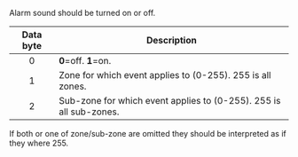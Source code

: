 Alarm sound should be turned on or off. 

 | Data byte | Description | 
 | :---------: | ----------- | 
 | 0 | **0**=off. **1**=on. | 
 | 1 | Zone for which event applies to (0-255). 255 is all zones. | 
 | 2 | Sub-zone for which event applies to (0-255). 255 is all sub-zones. | 

If both or one of zone/sub-zone are omitted they should be interpreted as if they where 255. 
